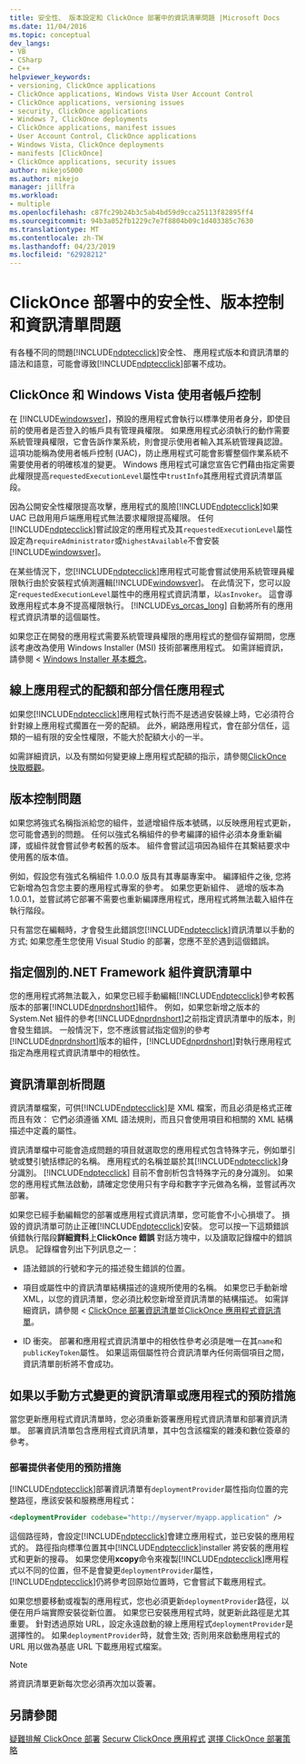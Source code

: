 ```yaml
---
title: 安全性、 版本設定和 ClickOnce 部署中的資訊清單問題 |Microsoft Docs
ms.date: 11/04/2016
ms.topic: conceptual
dev_langs:
- VB
- CSharp
- C++
helpviewer_keywords:
- versioning, ClickOnce applications
- ClickOnce applications, Windows Vista User Account Control
- ClickOnce applications, versioning issues
- security, ClickOnce applications
- Windows 7, ClickOnce deployments
- ClickOnce applications, manifest issues
- User Account Control, ClickOnce applications
- Windows Vista, ClickOnce deployments
- manifests [ClickOnce]
- ClickOnce applications, security issues
author: mikejo5000
ms.author: mikejo
manager: jillfra
ms.workload:
- multiple
ms.openlocfilehash: c87fc29b24b3c5ab4bd59d9cca25113f82895ff4
ms.sourcegitcommit: 94b3a052fb1229c7e7f8804b09c1d403385c7630
ms.translationtype: MT
ms.contentlocale: zh-TW
ms.lasthandoff: 04/23/2019
ms.locfileid: "62928212"
---
```

# <a name="security-versioning-and-manifest-issues-in-clickonce-deployments"></a>ClickOnce 部署中的安全性、版本控制和資訊清單問題

有各種不同的問題[!INCLUDE[ndptecclick](../deployment/includes/ndptecclick_md.md)]安全性、 應用程式版本和資訊清單的語法和語意，可能會導致[!INCLUDE[ndptecclick](../deployment/includes/ndptecclick_md.md)]部署不成功。

## <a name="clickonce-and-windows-vista-user-account-control"></a>ClickOnce 和 Windows Vista 使用者帳戶控制

在  [!INCLUDE[windowsver](../deployment/includes/windowsver_md.md)]，預設的應用程式會執行以標準使用者身分，即使目前的使用者是否登入的帳戶具有管理員權限。 如果應用程式必須執行的動作需要系統管理員權限，它會告訴作業系統，則會提示使用者輸入其系統管理員認證。 這項功能稱為使用者帳戶控制 (UAC)，防止應用程式可能會影響整個作業系統不需要使用者的明確核准的變更。 Windows 應用程式可讓您宣告它們藉由指定需要此權限提高`requestedExecutionLevel`屬性中`trustInfo`其應用程式資訊清單區段。

因為公開安全性權限提高攻擊，應用程式的風險[!INCLUDE[ndptecclick](../deployment/includes/ndptecclick_md.md)]如果 UAC 已啟用用戶端應用程式無法要求權限提高權限。 任何[!INCLUDE[ndptecclick](../deployment/includes/ndptecclick_md.md)]嘗試設定的應用程式及其`requestedExecutionLevel`屬性設定為`requireAdministrator`或`highestAvailable`不會安裝[!INCLUDE[windowsver](../deployment/includes/windowsver_md.md)]。

在某些情況下，您[!INCLUDE[ndptecclick](../deployment/includes/ndptecclick_md.md)]應用程式可能會嘗試使用系統管理員權限執行由於安裝程式偵測邏輯[!INCLUDE[windowsver](../deployment/includes/windowsver_md.md)]。 在此情況下，您可以設定`requestedExecutionLevel`屬性中的應用程式資訊清單，以`asInvoker`。 這會導致應用程式本身不提高權限執行。 [!INCLUDE[vs_orcas_long](../debugger/includes/vs_orcas_long_md.md)] 自動將所有的應用程式資訊清單的這個屬性。

如果您正在開發的應用程式需要系統管理員權限的應用程式的整個存留期間，您應該考慮改為使用 Windows Installer (MSI) 技術部署應用程式。 如需詳細資訊，請參閱 < [Windows Installer 基本概念](../extensibility/internals/windows-installer-basics.md)。

## <a name="online-application-quotas-and-partial-trust-applications"></a>線上應用程式的配額和部分信任應用程式

如果您[!INCLUDE[ndptecclick](../deployment/includes/ndptecclick_md.md)]應用程式執行而不是透過安裝線上時，它必須符合針對線上應用程式擱置在一旁的配額。 此外，網路應用程式，會在部分信任，這類的一組有限的安全性權限，不能大於配額大小的一半。

如需詳細資訊，以及有關如何變更線上應用程式配額的指示，請參閱[ClickOnce 快取概觀](../deployment/clickonce-cache-overview.md)。

## <a name="versioning-issues"></a>版本控制問題

如果您將強式名稱指派給您的組件，並遞增組件版本號碼，以反映應用程式更新，您可能會遇到的問題。 任何以強式名稱組件的參考編譯的組件必須本身重新編譯，或組件就會嘗試參考較舊的版本。 組件會嘗試這項因為組件在其繫結要求中使用舊的版本值。

例如，假設您有強式名稱組件 1.0.0.0 版具有其專屬專案中。 編譯組件之後, 您將它新增為包含您主要的應用程式專案的參考。 如果您更新組件、 遞增的版本為 1.0.0.1，並嘗試將它部署不需要也重新編譯應用程式，應用程式將無法載入組件在執行階段。

只有當您在編輯時，才會發生此錯誤您[!INCLUDE[ndptecclick](../deployment/includes/ndptecclick_md.md)]資訊清單以手動的方式; 如果您產生您使用 Visual Studio 的部署，您應不至於遇到這個錯誤。

## <a name="specify-individual-net-framework-assemblies-in-the-manifest"></a>指定個別的.NET Framework 組件資訊清單中

您的應用程式將無法載入，如果您已經手動編輯[!INCLUDE[ndptecclick](../deployment/includes/ndptecclick_md.md)]參考較舊版本的部署[!INCLUDE[dnprdnshort](../code-quality/includes/dnprdnshort_md.md)]組件。 例如，如果您新增之版本的 System.Net 組件的參考[!INCLUDE[dnprdnshort](../code-quality/includes/dnprdnshort_md.md)]之前指定資訊清單中的版本，則會發生錯誤。 一般情況下，您不應該嘗試指定個別的參考[!INCLUDE[dnprdnshort](../code-quality/includes/dnprdnshort_md.md)]版本的組件，[!INCLUDE[dnprdnshort](../code-quality/includes/dnprdnshort_md.md)]對執行應用程式指定為應用程式資訊清單中的相依性。

## <a name="manifest-parsing-issues"></a>資訊清單剖析問題

資訊清單檔案，可供[!INCLUDE[ndptecclick](../deployment/includes/ndptecclick_md.md)]是 XML 檔案，而且必須是格式正確而且有效： 它們必須遵循 XML 語法規則，而且只會使用項目和相關的 XML 結構描述中定義的屬性。

資訊清單檔中可能會造成問題的項目就選取您的應用程式包含特殊字元，例如單引號或雙引號括標記的名稱。 應用程式的名稱並屬於其[!INCLUDE[ndptecclick](../deployment/includes/ndptecclick_md.md)]身分識別。 [!INCLUDE[ndptecclick](../deployment/includes/ndptecclick_md.md)] 目前不會剖析包含特殊字元的身分識別。 如果您的應用程式無法啟動，請確定您使用只有字母和數字字元做為名稱，並嘗試再次部署。

如果您已經手動編輯您的部署或應用程式資訊清單，您可能會不小心損壞了。 損毀的資訊清單可防止正確[!INCLUDE[ndptecclick](../deployment/includes/ndptecclick_md.md)]安裝。 您可以按一下這類錯誤偵錯執行階段**詳細資料**上**ClickOnce 錯誤** 對話方塊中，以及讀取記錄檔中的錯誤訊息。 記錄檔會列出下列訊息之一：

- 語法錯誤的行號和字元的描述發生錯誤的位置。

- 項目或屬性中的資訊清單結構描述的違規所使用的名稱。 如果您已手動新增 XML，以您的資訊清單，您必須比較您新增至資訊清單的結構描述。 如需詳細資訊，請參閱 < [ClickOnce 部署資訊清單](../deployment/clickonce-deployment-manifest.md)並[ClickOnce 應用程式資訊清單](../deployment/clickonce-application-manifest.md)。

- ID 衝突。 部署和應用程式資訊清單中的相依性參考必須是唯一在其`name`和`publicKeyToken`屬性。 如果這兩個屬性符合資訊清單內任何兩個項目之間，資訊清單剖析將不會成功。

## <a name="precautions-when-manually-changing-manifests-or-applications"></a>如果以手動方式變更的資訊清單或應用程式的預防措施

當您更新應用程式資訊清單時，您必須重新簽署應用程式資訊清單和部署資訊清單。 部署資訊清單包含應用程式資訊清單，其中包含該檔案的雜湊和數位簽章的參考。

### <a name="precautions-with-deployment-provider-usage"></a>部署提供者使用的預防措施

[!INCLUDE[ndptecclick](../deployment/includes/ndptecclick_md.md)]部署資訊清單有`deploymentProvider`屬性指向位置的完整路徑，應該安裝和服務應用程式：

```xml
<deploymentProvider codebase="http://myserver/myapp.application" />
```

這個路徑時，會設定[!INCLUDE[ndptecclick](../deployment/includes/ndptecclick_md.md)]會建立應用程式，並已安裝的應用程式的。 路徑指向標準位置其中[!INCLUDE[ndptecclick](../deployment/includes/ndptecclick_md.md)]installer 將安裝的應用程式和更新的搜尋。 如果您使用**xcopy**命令來複製[!INCLUDE[ndptecclick](../deployment/includes/ndptecclick_md.md)]應用程式以不同的位置，但不是會變更`deploymentProvider`屬性，[!INCLUDE[ndptecclick](../deployment/includes/ndptecclick_md.md)]仍將參考回原始位置時，它會嘗試下載應用程式。

如果您想要移動或複製的應用程式，您也必須更新`deploymentProvider`路徑，以便在用戶端實際安裝從新位置。 如果您已安裝應用程式時，就更新此路徑是尤其重要。 針對透過原始 URL，設定永遠啟動的線上應用程式`deploymentProvider`是選擇性的。 如果`deploymentProvider`時，就會生效; 否則用來啟動應用程式的 URL 用以做為基底 URL 下載應用程式檔案。

> [!NOTE]
> 將資訊清單更新每次您必須再次加以簽署。

## <a name="see-also"></a>另請參閱

[疑難排解 ClickOnce 部署](../deployment/troubleshooting-clickonce-deployments.md)
[Securw ClickOnce 應用程式](../deployment/securing-clickonce-applications.md)
[選擇 ClickOnce 部署策略](../deployment/choosing-a-clickonce-deployment-strategy.md)